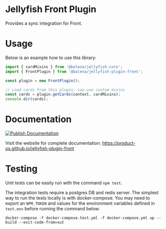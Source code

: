 # Jellyfish Front Plugin

Provides a sync integration for Front.

# Usage

Below is an example how to use this library:

```js
import { cardMixins } from '@balena/jellyfish-core';
import { FrontPlugin } from '@balena/jellyfish-plugin-front';

const plugin = new FrontPlugin();

// Load cards from this plugin, can use custom mixins
const cards = plugin.getCards(context, cardMixins);
console.dir(cards);
```

# Documentation

[![Publish Documentation](https://github.com/product-os/jellyfish-plugin-front/actions/workflows/publish-docs.yml/badge.svg)](https://github.com/product-os/jellyfish-plugin-front/actions/workflows/publish-docs.yml)

Visit the website for complete documentation: https://product-os.github.io/jellyfish-plugin-front

# Testing

Unit tests can be easily run with the command `npm test`.

The integration tests require a postgres DB and redis server. The simplest way to run the tests locally is with docker-compose.
You may need to export an `NPM_TOKEN` and values for the environment variables defined in `test.env` before running the command below.

```
docker-compose -f docker-compose.test.yml -f docker-compose.yml up --build --exit-code-from=sut
```
